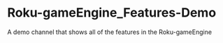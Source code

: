# Roku-gameEngine_Features-Demo
A demo channel that shows all of the features in the Roku-gameEngine
